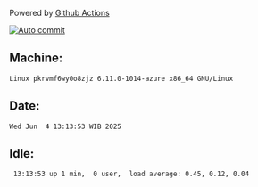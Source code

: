 Powered by [Github Actions](https://github.com/features/actions)

[![Auto commit](https://github.com/hiage/workstation/workflows/Auto%20commit/badge.svg)](https://github.com/hiage/workstation/actions?query=workflow%3A%22Auto+commit%22)

## Machine:
```
Linux pkrvmf6wy0o8zjz 6.11.0-1014-azure x86_64 GNU/Linux
```
## Date:
```
Wed Jun  4 13:13:53 WIB 2025
```
## Idle:
```
 13:13:53 up 1 min,  0 user,  load average: 0.45, 0.12, 0.04
```
